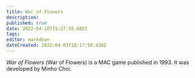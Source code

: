 ```yaml
---
title: War of Flowers
description: 
published: true
date: 2022-04-10T15:27:55.685Z
tags: 
editor: markdown
dateCreated: 2022-04-01T18:17:50.438Z
---
```


_War of Flowers_ (<span lang='ja'>War of Flowers</span>) is a MAC game published in 1993.
It was developed by Minho Choi.
